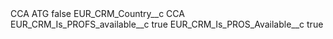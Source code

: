 <?xml version="1.0" encoding="UTF-8"?>
<CustomMetadata xmlns="http://soap.sforce.com/2006/04/metadata" xmlns:xsi="http://www.w3.org/2001/XMLSchema-instance" xmlns:xsd="http://www.w3.org/2001/XMLSchema">
    <label>CCA ATG</label>
    <protected>false</protected>
    <values>
        <field>EUR_CRM_Country__c</field>
        <value xsi:type="xsd:string">CCA</value>
    </values>
    <values>
        <field>EUR_CRM_Is_PROFS_available__c</field>
        <value xsi:type="xsd:boolean">true</value>
    </values>
    <values>
        <field>EUR_CRM_Is_PROS_Available__c</field>
        <value xsi:type="xsd:boolean">true</value>
    </values>
</CustomMetadata>
